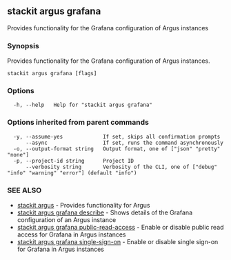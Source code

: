 ## stackit argus grafana

Provides functionality for the Grafana configuration of Argus instances

### Synopsis

Provides functionality for the Grafana configuration of Argus instances.

```
stackit argus grafana [flags]
```

### Options

```
  -h, --help   Help for "stackit argus grafana"
```

### Options inherited from parent commands

```
  -y, --assume-yes             If set, skips all confirmation prompts
      --async                  If set, runs the command asynchronously
  -o, --output-format string   Output format, one of ["json" "pretty" "none"]
  -p, --project-id string      Project ID
      --verbosity string       Verbosity of the CLI, one of ["debug" "info" "warning" "error"] (default "info")
```

### SEE ALSO

* [stackit argus](./stackit_argus.md)	 - Provides functionality for Argus
* [stackit argus grafana describe](./stackit_argus_grafana_describe.md)	 - Shows details of the Grafana configuration of an Argus instance
* [stackit argus grafana public-read-access](./stackit_argus_grafana_public-read-access.md)	 - Enable or disable public read access for Grafana in Argus instances
* [stackit argus grafana single-sign-on](./stackit_argus_grafana_single-sign-on.md)	 - Enable or disable single sign-on for Grafana in Argus instances

